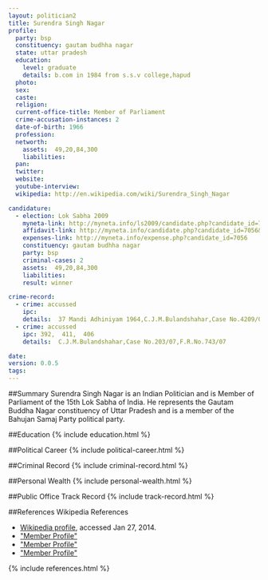 ```yaml
---
layout: politician2
title: Surendra Singh Nagar
profile: 
  party: bsp
  constituency: gautam budhha nagar
  state: uttar pradesh
  education: 
    level: graduate
    details: b.com in 1984 from s.s.v college,hapud
  photo: 
  sex: 
  caste: 
  religion: 
  current-office-title: Member of Parliament
  crime-accusation-instances: 2
  date-of-birth: 1966
  profession: 
  networth: 
    assets:  49,20,84,300
    liabilities: 
  pan: 
  twitter: 
  website: 
  youtube-interview: 
  wikipedia: http://en.wikipedia.com/wiki/Surendra_Singh_Nagar

candidature: 
  - election: Lok Sabha 2009
    myneta-link: http://myneta.info/ls2009/candidate.php?candidate_id=7056
    affidavit-link: http://myneta.info/candidate.php?candidate_id=7056&scan=original
    expenses-link: http://myneta.info/expense.php?candidate_id=7056
    constituency: gautam budhha nagar 
    party: bsp
    criminal-cases: 2
    assets:  49,20,84,300
    liabilities: 
    result: winner 

crime-record: 
  - crime: accussed
    ipc: 
    details:  37 Mandi Adhiniyam 1964,C.J.M.Bulandshahar,Case No.4209/05  
  - crime: accussed
    ipc: 392,  411,  406
    details:  C.J.M.Bulandshahar,Case No.203/07,F.R.No.743/07  

date: 
version: 0.0.5
tags: 
---
```

##Summary
Surendra Singh Nagar is an Indian Politician and is Member of Parliament of the 15th Lok Sabha of India. He represents the Gautam Buddha Nagar constituency of Uttar Pradesh and is a member of the Bahujan Samaj Party political party.




##Education
{% include education.html %}


##Political Career
{% include political-career.html %}


##Criminal Record
{% include criminal-record.html %}


##Personal Wealth
{% include personal-wealth.html %}


##Public Office Track Record
{% include track-record.html %}


##References
Wikipedia References
- [Wikipedia profile]({{page.profile.wikipedia}}), accessed Jan 27, 2014.
- ["Member Profile"][wiki1]
- ["Member Profile"][wiki2]
- ["Member Profile"][wiki3]

[wiki1]: http://164.100.47.132/LssNew/members/former_Biography.aspx?mpsno=4269
[wiki2]: /wiki/Lok_Sabha
[wiki3]: http://www.archive.india.gov.in/govt/loksabhampbiodata.php?mpcode=4269


{% include references.html %}
